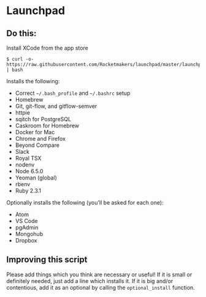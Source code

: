# Launchpad

## Do this:

Install XCode from the app store

```
$ curl -o- https://raw.githubusercontent.com/Rocketmakers/launchpad/master/launchpad.sh | bash
```


Installs the following:

 * Correct `~/.bash_profile` and `~/.bashrc` setup
 * Homebrew
 * Git, git-flow, and gitflow-semver
 * httpie
 * sqitch for PostgreSQL
 * Caskroom for Homebrew
 * Docker for Mac
 * Chrome and Firefox
 * Beyond Compare
 * Slack
 * Royal TSX
 * nodenv
 * Node 6.5.0
 * Yeoman (global)
 * rbenv
 * Ruby 2.3.1

Optionally installs the following (you'll be asked for each one):

 * Atom
 * VS Code
 * pgAdmin
 * Mongohub
 * Dropbox

## Improving this script

Please add things which you think are necessary or useful! If it is small or
definitely needed, just add a line which installs it. If it is big and/or
contentious, add it as an optional by calling the `optional_install` function.
